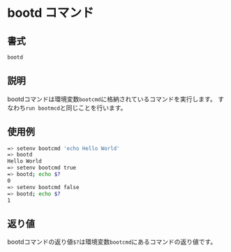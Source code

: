# bootd コマンド

## 書式

```bash
bootd
```

## 説明

bootdコマンドは環境変数`bootcmd`に格納されているコマンドを実行します。
すなわち`run bootmcd`と同じことを行います。

## 使用例

```bash
=> setenv bootcmd 'echo Hello World'
=> bootd
Hello World
=> setenv bootcmd true
=> bootd; echo $?
0
=> setenv bootcmd false
=> bootd; echo $?
1
```

## 返り値

bootdコマンドの返り値`$?`は環境変数`bootcmd`にあるコマンドの返り値です。
